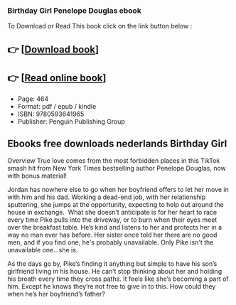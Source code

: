 ### Birthday Girl Penelope Douglas ebook

To Download or Read This book click on the link button below :

## 👉  [**[Download book](http://get-pdfs.com/download.php?group=book&from=github.com&id=683602&lnk=1063 "Download book")**]

## 👉  [**[Read online book](http://get-pdfs.com/download.php?group=book&from=github.com&id=683602&lnk=1063 "Read online book")**]


* Page: 464
* Format: pdf / epub / kindle
* ISBN: 9780593641965
* Publisher: Penguin Publishing Group



## Ebooks free downloads nederlands Birthday Girl


Overview
True love comes from the most forbidden places in this TikTok smash hit from New York Times bestselling author Penelope Douglas, now with bonus material!

 Jordan has nowhere else to go when her boyfriend offers to let her move in with him and his dad. Working a dead-end job, with her relationship sputtering, she jumps at the opportunity, expecting to help out around the house in exchange.  What she doesn’t anticipate is for her heart to race every time Pike pulls into the driveway, or to burn when their eyes meet over the breakfast table. He’s kind and listens to her and protects her in a way no man ever has before. Her sister once told her there are no good men, and if you find one, he&#039;s probably unavailable. Only Pike isn&#039;t the unavailable one…she is.

 As the days go by, Pike’s finding it anything but simple to have his son’s girlfriend living in his house. He can’t stop thinking about her and holding his breath every time they cross paths. It feels like she’s becoming a part of him. Except he knows they’re not free to give in to this. How could they when he’s her boyfriend’s father?



